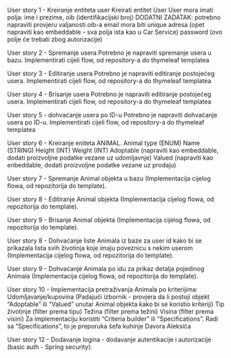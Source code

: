 User story 1 - Kreiranje entiteta user Kreirati entitet User User mora imati polja:
ime i prezime,
oib (identifikacijski broj) DODATNI ZADATAK: potrebno napraviti provjeru valjanosti oib-a
email mora biti unique
adresa (opet napraviti kao embeddable - sva polja ista kao u Car Service)
password (ovo polje će trebati zbog autorizacije)

User story 2 - Spremanje usera Potrebno je napraviti spremanje usera u bazu. Implementirati cijeli flow, od repository-a do thymeleaf templatea

User story 3 - Editiranje usera Potrebno je napraviti editiranje postojećeg usera. Implementirati cijeli flow, od repository-a do thymeleaf templatea

User story 4 - Brisanje usera Potrebno je napraviti editiranje postojećeg usera. Implementirati cijeli flow, od repository-a do thymeleaf templatea

User story 5 - dohvaćanje usera po ID-u Potrebno je napraviti dohvaćanje usera po ID-u. Implementirati cijeli flow, od repository-a do thymeleaf templatea

User story 6 - Kreiranje eniteta ANIMAL.
Animal type (ENUM)
Name (STRING)
Height (INT)
Weight (INT)
Adoptable (napraviti kao embeddable, dodati proizvoljne podatke vezane uz udomljavnje)
Valued (napraviti kao enbeddable, dodati proizvoljne podatke vezane uz prodaju)

User story 7 - Spremanje Animal objekta  u bazu (Implementacija cijelog flowa, od repozitorija do template).

User story 8 - Editiranje Animal objekta (Implementacija cijelog flowa, od repozitorija do template).

User story 9 - Brisanje Animal objekta  (Implementacija cijelog flowa, od repozitorija do template).

User story 8 - Dohvaćanje liste Animala iz baze za user id kako bi se prikazala lista svih životinja koje imaju poveznicu s nekim userom  (Implementacija cijelog flowa, od repozitorija do template).

User story 9 - Dohvaćanje Animala po idu za prikaz detalja pojedinog Animala (Implementacija cijelog flowa, od repozitorija do template).


User story 10 - Implementacija pretraživanja Animala po kriterijima:
Udomljavanje/kupovina (Padajući izbornik - provjera da li postoji objekt “Adoptable” ili “Valued” unutar Animal objekta kako bi se koristio kriteriji)
Tip životinje (filter prema tipu)
Težina (filter prema težini)
Visina (filter prema visini)
Za implementaciju koristiti “Criteria builder” ili “Specifications”. Radi sa “Specifications”, to je preporuka šefa kuhinje Davora Aleksića

User story 12 - Dodavanje logina - dodavanje autentikacije i autorizacije (basic auth - Spring security).

